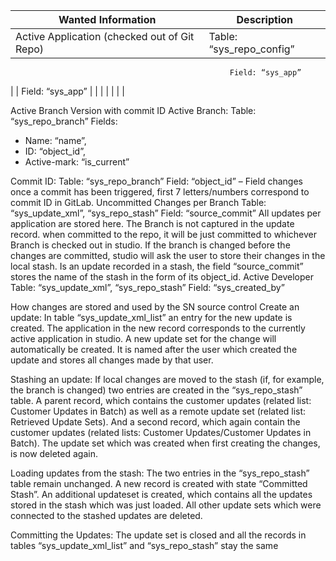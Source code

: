 
| Wanted Information     | Description |
| ---------------------- | ----------------------------------|
| Active Application (checked out of Git Repo)     | Table: “sys_repo_config”       |
                                                     Field: “sys_app”  
|                                                  | Field: “sys_app”               |
|                                                  |                                |
|
|
|


Active Branch Version with commit ID	Active Branch:
Table: “sys_repo_branch”
Fields: 
-	Name: “name”, 
-	ID: “object_id”, 
-	Active-mark: “is_current”

Commit ID:
Table: “sys_repo_branch”
Field: “object_id” – Field changes once a commit has been triggered, first 7 letters/numbers correspond to commit ID in GitLab.
Uncommitted Changes per Branch	Table: “sys_update_xml”, “sys_repo_stash”
Field: “source_commit”
All updates per application are stored here. The Branch is not captured in the update record. when committed to the repo, it will be just committed to whichever Branch is checked out in studio.
If the branch is changed before the changes are committed, studio will ask the user to store their changes in the local stash. 
Is an update recorded in a stash, the field “source_commit” stores the name of the stash in the form of its object_id.
Active Developer 	Table: “sys_update_xml”, “sys_repo_stash”
Field: “sys_created_by”

How changes are stored and used by the SN source control
	Create an update:
In table “sys_update_xml_list” an entry for the new update is created. The application in the new record corresponds to the currently active application in studio. A new update set for the change will automatically be created. It is named after the user which created the update and stores all changes made by that user.

Stashing an update:
If local changes are moved to the stash (if, for example, the branch is changed) two entries are created in the “sys_repo_stash” table. 
A parent record, which contains the customer updates (related list: Customer Updates in Batch) as well as a remote update set (related list: Retrieved Update Sets).
And a second record, which again contain the customer updates (related lists: Customer Updates/Customer Updates in Batch).
The update set which was created when first creating the changes, is now deleted again.

Loading updates from the stash:
The two entries in the “sys_repo_stash” table remain unchanged. A new record is created with state “Committed Stash”.
An additional updateset is created, which contains all the updates stored in the stash which was just loaded. All other update sets which were connected to the stashed updates are deleted.


Committing the Updates:
The update set is closed and all the records in tables “sys_update_xml_list” and “sys_repo_stash” stay the same



